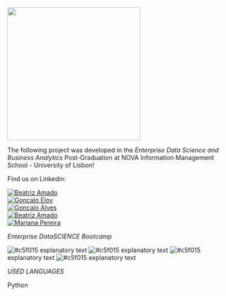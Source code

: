 <img src="https://github.com/AndrePatchy/NOVA-IMS/blob/main/novaimsimage.png?raw=true" width="300" height="300" /> 

The following project was developed in the *Enterprise Data Science and Business Analytics* Post-Graduation at NOVA Information Management School - University of Lisbon!

Find us on Linkedin: 

[![Beatriz Amado](https://img.shields.io/badge/Gon%C3%A7alo_Eloy-LinkedIn-blue?style=flat&logo=linkedin)](https://www.linkedin.com/in/goncaloeloy/)  
[![Gonçalo Eloy](https://img.shields.io/badge/Gon%C3%A7alo_Eloy-LinkedIn-blue?style=flat&logo=linkedin)](https://www.linkedin.com/in/goncaloeloy/)  
[![Gonçalo Alves](https://img.shields.io/badge/Gon%C3%A7alo_Eloy-LinkedIn-blue?style=flat&logo=linkedin)](https://www.linkedin.com/in/goncaloeloy/)  
[![Beatriz Amado](https://img.shields.io/badge/Gon%C3%A7alo_Eloy-LinkedIn-blue?style=flat&logo=linkedin)](https://www.linkedin.com/in/goncaloeloy/)  
[![Mariana Pereira](https://img.shields.io/badge/Gon%C3%A7alo_Eloy-LinkedIn-blue?style=flat&logo=linkedin)](https://www.linkedin.com/in/goncaloeloy/)  





*Enterprise DataSCIENCE Bootcamp*

![#c5f015](https://via.placeholder.com/15/c5f015/c5f015.png) explanatory text
![#c5f015](https://via.placeholder.com/15/c5f015/c5f015.png) explanatory text
![#c5f015](https://via.placeholder.com/15/c5f015/c5f015.png) explanatory text
![#c5f015](https://via.placeholder.com/15/c5f015/c5f015.png) explanatory text


*USED LANGUAGES*

Python 

